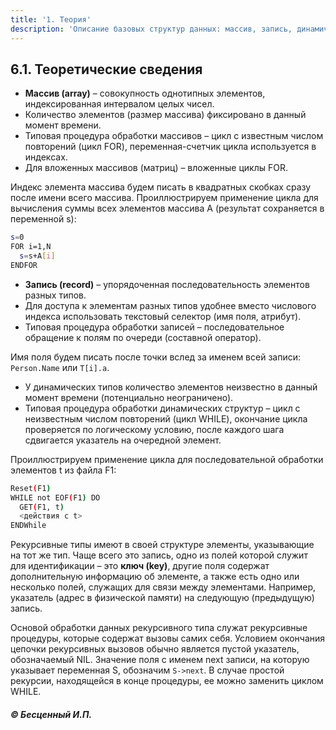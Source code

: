 ```yaml
---
title: '1. Теория'
description: 'Описание базовых структур данных: массив, запись, динамические типы и рекурсивные типы.'
---
```


## 6.1. Теоретические сведения

*   **Массив (array)** – совокупность однотипных элементов, индексированная интервалом целых чисел.
*   Количество элементов (размер массива) фиксировано в данный момент времени.
*   Типовая процедура обработки массивов – цикл с известным числом повторений (цикл FOR), переменная-счетчик цикла используется в индексах.
*   Для вложенных массивов (матриц) – вложенные циклы FOR.

Индекс элемента массива будем писать в квадратных скобках сразу после имени всего массива. Проиллюстрируем применение цикла для вычисления суммы всех элементов массива A (результат сохраняется в переменной s):

```bash
s=0
FOR i=1,N
  s=s+A[i]
ENDFOR
```

*   **Запись (record)** – упорядоченная последовательность элементов разных типов.
*   Для доступа к элементам разных типов удобнее вместо числового индекса использовать текстовый селектор (имя поля, атрибут).
*   Типовая процедура обработки записей – последовательное обращение к полям по очереди (составной оператор).

Имя поля будем писать после точки вслед за именем всей записи: `Person.Name` или `T[i].a`.

*   У динамических типов количество элементов неизвестно в данный момент времени (потенциально неограничено).
*   Типовая процедура обработки динамических структур – цикл с неизвестным числом повторений (цикл WHILE), окончание цикла проверяется по логическому условию, после каждого шага сдвигается указатель на очередной элемент.

Проиллюстрируем применение цикла для последовательной обработки элементов t из файла F1:

```bash
Reset(F1)
WHILE not EOF(F1) DO
  GET(F1, t)
  <действия с t>
ENDWhile
```

Рекурсивные типы имеют в своей структуре элементы, указывающие на тот же тип. Чаще всего это запись, одно из полей которой служит для идентификации – это **ключ (key)**, другие поля содержат дополнительную информацию об элементе, а также есть одно или несколько полей, служащих для связи между элементами. Например, указатель (адрес в физической памяти) на следующую (предыдущую) запись.

Основой обработки данных рекурсивного типа служат рекурсивные процедуры, которые содержат вызовы самих себя. Условием окончания цепочки рекурсивных вызовов обычно является пустой указатель, обозначаемый NIL. Значение поля с именем next записи, на которую указывает переменная S, обозначим `S->next`. В случае простой рекурсии, находящейся в конце процедуры, ее можно заменить циклом WHILE.

   ##### © Бесценный И.П.